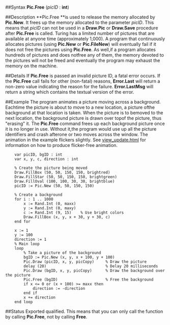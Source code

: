 
#

##Syntax
**Pic.Free** (*picID* : **int**)



##Description
**Pic.Free **is used to release the memory allocated by **Pic.New**. It frees up the memory allocated to the parameter *picID*. This means that *picID* can not be used in a **Draw.Pic** or **Draw.Save** procedure after **Pic.Free** is called.
Turing has a limited number of pictures that are available at anyone time (approximately 1,000). A program that continuously allocates pictures (using **Pic.New** or **Pic.FileNew**) will eventually fail if it does not free the pictures using **Pic.Free**. As well,if a program allocates hundreds of pictures and does notfree any of them, the memory devoted to the pictures will not be freed and eventually the program may exhaust the memory on the machine.



##Details
If **Pic.Free** is passed an invalid picture ID, a fatal error occurs. If the **Pic.Free** call fails for other (non-fatal) reasons, **Error.Last** will return a non-zero value indicating the reason for the failure. **Error.LastMsg** will return a string which contains the textual version of the error.



##Example
The program animates a picture moving across a background.  Eachtime the picture is about to move to a new location, a picture ofthe background at that location is taken. When the picture is to bemoved to the next location, the background picture is drawn over topof the picture, thus "erasing" it. The **Pic.Free** command frees up each background picture once it is no longer in use. Without it,the program would use up all the picture identifiers and crash afterone or two moves across the window.
The animation in the example flickers slightly. See [view_update.html](View.Update) for information on how to produce flicker-free animation.


        var picID, bgID : int
        var x, y, c, direction : int

        % Create the picture being moved
        Draw.FillBox (50, 50, 150, 150, brightred)
        Draw.FillStar (50, 50, 150, 150, brightgreen)
        Draw.FillOval (100, 100, 30, 30, brightblue)
        picID := Pic.New (50, 50, 150, 150)

        % Create a background
        for i : 1 .. 1000
            x := Rand.Int (0, maxx)
            y := Rand.Int (0, maxy)
            c := Rand.Int (9, 15)    % Use bright colors
            Draw.FillBox (x, y, x + 30, y + 30, c)
        end for

        x := 1
        y := 100
        direction := 1
        % Main loop
        loop
            % Take a picture of the background 
            bgID := Pic.New (x, y, x + 100, y + 100)
            Pic.Draw (picID, x, y, picCopy)     % Draw the picture
            delay (20)                          % Delay 20 milliseconds
            Pic.Draw (bgID, x, y, picCopy)      % Draw the background over the picture
            Pic.Free (bgID)                     % Free the background
            if x <= 0 or (x + 100) >= maxx then
                direction := -direction
            end if
            x += direction
        end loop
##Status
Exported qualified.
This means that you can only call the function by calling **Pic.Free**, not by calling **Free**.


